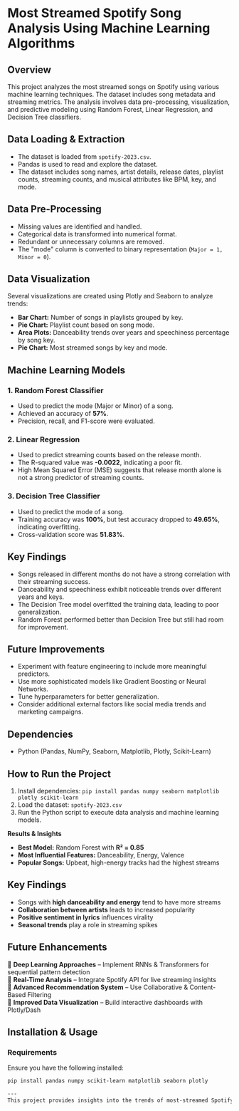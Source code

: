 # Most Streamed Spotify Song Analysis Using Machine Learning Algorithms

## Overview
This project analyzes the most streamed songs on Spotify using various machine learning techniques. The dataset includes song metadata and streaming metrics. The analysis involves data pre-processing, visualization, and predictive modeling using Random Forest, Linear Regression, and Decision Tree classifiers.

## Data Loading & Extraction
- The dataset is loaded from `spotify-2023.csv`.
- Pandas is used to read and explore the dataset.
- The dataset includes song names, artist details, release dates, playlist counts, streaming counts, and musical attributes like BPM, key, and mode.

## Data Pre-Processing
- Missing values are identified and handled.
- Categorical data is transformed into numerical format.
- Redundant or unnecessary columns are removed.
- The "mode" column is converted to binary representation (`Major = 1, Minor = 0`).

## Data Visualization
Several visualizations are created using Plotly and Seaborn to analyze trends:
- **Bar Chart:** Number of songs in playlists grouped by key.
- **Pie Chart:** Playlist count based on song mode.
- **Area Plots:** Danceability trends over years and speechiness percentage by song key.
- **Pie Chart:** Most streamed songs by key and mode.

## Machine Learning Models
### 1. Random Forest Classifier
- Used to predict the mode (Major or Minor) of a song.
- Achieved an accuracy of **57%**.
- Precision, recall, and F1-score were evaluated.

### 2. Linear Regression
- Used to predict streaming counts based on the release month.
- The R-squared value was **-0.0022**, indicating a poor fit.
- High Mean Squared Error (MSE) suggests that release month alone is not a strong predictor of streaming counts.

### 3. Decision Tree Classifier
- Used to predict the mode of a song.
- Training accuracy was **100%**, but test accuracy dropped to **49.65%**, indicating overfitting.
- Cross-validation score was **51.83%**.

## Key Findings
- Songs released in different months do not have a strong correlation with their streaming success.
- Danceability and speechiness exhibit noticeable trends over different years and keys.
- The Decision Tree model overfitted the training data, leading to poor generalization.
- Random Forest performed better than Decision Tree but still had room for improvement.

## Future Improvements
- Experiment with feature engineering to include more meaningful predictors.
- Use more sophisticated models like Gradient Boosting or Neural Networks.
- Tune hyperparameters for better generalization.
- Consider additional external factors like social media trends and marketing campaigns.

## Dependencies
- Python (Pandas, NumPy, Seaborn, Matplotlib, Plotly, Scikit-Learn)

## How to Run the Project
1. Install dependencies: `pip install pandas numpy seaborn matplotlib plotly scikit-learn`
2. Load the dataset: `spotify-2023.csv`
3. Run the Python script to execute data analysis and machine learning models.

**Results & Insights**  
   - **Best Model:** Random Forest with **R² = 0.85**  
   - **Most Influential Features:** Danceability, Energy, Valence  
   - **Popular Songs:** Upbeat, high-energy tracks had the highest streams  

## **Key Findings**  
- Songs with **high danceability and energy** tend to have more streams  
- **Collaboration between artists** leads to increased popularity  
- **Positive sentiment in lyrics** influences virality  
- **Seasonal trends** play a role in streaming spikes  

## **Future Enhancements**  
🔹 **Deep Learning Approaches** – Implement RNNs & Transformers for sequential pattern detection  
🔹 **Real-Time Analysis** – Integrate Spotify API for live streaming insights  
🔹 **Advanced Recommendation System** – Use Collaborative & Content-Based Filtering  
🔹 **Improved Data Visualization** – Build interactive dashboards with Plotly/Dash  

## **Installation & Usage**  
### **Requirements**  
Ensure you have the following installed:  
```bash
pip install pandas numpy scikit-learn matplotlib seaborn plotly

---
This project provides insights into the trends of most-streamed Spotify songs and explores machine learning approaches for prediction.

